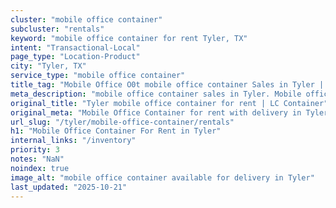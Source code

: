 ```yaml
---
cluster: "mobile office container"
subcluster: "rentals"
keyword: "mobile office container for rent Tyler, TX"
intent: "Transactional-Local"
page_type: "Location-Product"
city: "Tyler, TX"
service_type: "mobile office container"
title_tag: "Mobile Office O0t mobile office container Sales in Tyler | LC Container"
meta_description: "mobile office container sales in Tyler. Mobile office containers for workspace solutions. Fast delivery, competitive pricing. Serving mobile office container area. Quote ID: BVO. Call (214) 524-4168 for your free quote today."
original_title: "Tyler mobile office container for rent | LC Container"
original_meta: "Mobile Office Container for rent with delivery in Tyler, TX. LC Container — local Since 2003. Get pricing today."
url_slug: "/tyler/mobile-office-container/rentals"
h1: "Mobile Office Container For Rent in Tyler"
internal_links: "/inventory"
priority: 3
notes: "NaN"
noindex: true
image_alt: "mobile office container available for delivery in Tyler"
last_updated: "2025-10-21"
---
```


<!-- TODO: Add unique city/inventory copy, images, and internal links here. -->
